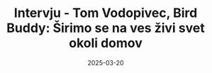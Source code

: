 ---
layout: publication
title: "Intervju - Tom Vodopivec, Bird Buddy: Širimo se na ves živi svet okoli domov"
subcategory: "Financ Manager"
publication: "Finance Manager"
date: 2025-03-20
description: "Slovensko podjetje Bird Buddy je s svojo pametno krmilnico za ptice navdušilo že pol milijona uporabnikov po svetu. Je slovenska zgodba o uspehu, ki združuje umetno inteligenco, računalniški vid in inovativno strojno opremo."
source: "Finance Manager"
url: "https://financenet.finance.si/909647/Tom-Vodopivec-Bird-Buddy-Sirimo-se-na-ves-zivi-svet-okoli-domov"
--- 